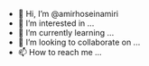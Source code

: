 - 👋 Hi, I’m @amirhoseinamiri
- 👀 I’m interested in ...
- 🌱 I’m currently learning ...
- 💞️ I’m looking to collaborate on ...
- 📫 How to reach me ...

<!---
amirhoseinamiri/amirhoseinamiri is a ✨ special ✨ repository because its `README.md` (this file) appears on your GitHub profile.
You can click the Preview link to take a look at your changes.
--->
